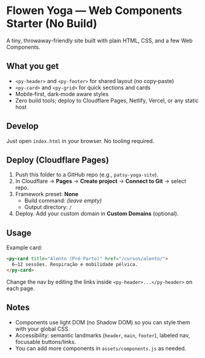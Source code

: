 # Flowen Yoga — Web Components Starter (No Build)
A tiny, throwaway-friendly site built with plain HTML, CSS, and a few Web Components.

## What you get
- `<py-header>` and `<py-footer>` for shared layout (no copy‑paste)
- `<py-card>` and `<py-grid>` for quick sections and cards
- Mobile‑first, dark‑mode aware styles
- Zero build tools; deploy to Cloudflare Pages, Netlify, Vercel, or any static host

## Develop
Just open `index.html` in your browser. No tooling required.

## Deploy (Cloudflare Pages)
1. Push this folder to a GitHub repo (e.g., `patsy-yoga-site`).
2. In Cloudflare → **Pages** → **Create project** → **Connect to Git** → select repo.
3. Framework preset: **None**
   - Build command: *(leave empty)*
   - Output directory: `/`
4. Deploy. Add your custom domain in **Custom Domains** (optional).

## Usage
Example card:
```html
<py-card title="Alento (Pré‑Parto)" href="/cursos/alento/">
  6–12 sessões. Respiração e mobilidade pélvica.
</py-card>
```

Change the nav by editing the links inside `<py-header>...</py-header>` on each page.

## Notes
- Components use light DOM (no Shadow DOM) so you can style them with your global CSS.
- Accessibility: semantic landmarks (`header`, `main`, `footer`), labeled nav, focusable buttons/links.
- You can add more components in `assets/components.js` as needed.
